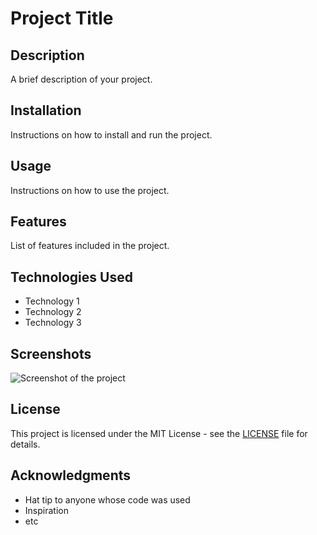 # Project Title

## Description
A brief description of your project.

## Installation
Instructions on how to install and run the project.

## Usage
Instructions on how to use the project.

## Features
List of features included in the project.

## Technologies Used
- Technology 1
- Technology 2
- Technology 3

## Screenshots
![Screenshot of the project](link_to_screenshot_image)

## License
This project is licensed under the MIT License - see the [LICENSE](LICENSE) file for details.

## Acknowledgments
- Hat tip to anyone whose code was used
- Inspiration
- etc
